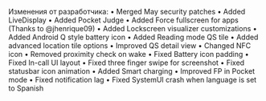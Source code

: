 



Изменения от разработчика:
• Merged May security patches
• Added LiveDisplay
• Added Pocket Judge
• Added Force fullscreen for apps (Thanks to @jhenrique09)
• Added Lockscreen visualizer customizations
• Added Android Q style battery icon
• Added Reading mode QS tile
• Added advanced location tile options
• Improved QS detail view
• Changed NFC icon
• Removed proximity check on wake
• Fixed Battery icon padding
• Fixed In-call UI layout
• Fixed three finger swipe for screenshot
• Fixed statusbar icon animation
• Added Smart charging
• Improved FP in Pocket mode
• Fixed notification lag
• Fixed SystemUI crash when language is set to Spanish
